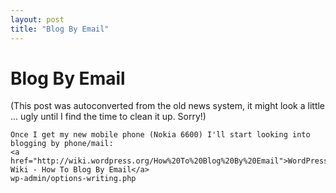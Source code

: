 ```yaml
---
layout: post
title: "Blog By Email"
---
```

<h1>Blog By Email</h1>
(This post was autoconverted from the old news system,
it might look a little ... ugly until I find the time
to clean it up.
Sorry!)

    Once I get my new mobile phone (Nokia 6600) I'll start looking into blogging by phone/mail:
    <a href="http://wiki.wordpress.org/How%20To%20Blog%20By%20Email">WordPress Wiki - How To Blog By Email</a>
    wp-admin/options-writing.php

